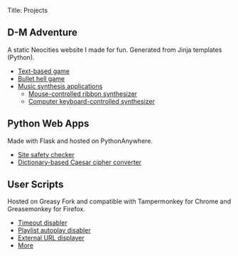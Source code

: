 Title: Projects

## D-M Adventure
A static Neocities website I made for fun. Generated from Jinja templates (Python).

* [Text-based game](http://d-m-adventure.neocities.org)
* [Bullet hell game](http://d-m-adventure.neocities.org/canvasgame.html)
* [Music synthesis applications](http://d-m-adventure.neocities.org/music.html)
    * [Mouse-controlled ribbon synthesizer](http://d-m-adventure.neocities.org/ribbonsynth.html)
    * [Computer keyboard-controlled synthesizer](http://d-m-adventure.neocities.org/keyboardsynth.html)

## Python Web Apps
Made with Flask and hosted on PythonAnywhere.

* [Site safety checker](http://sitesafety.pythonanywhere.com)
* [Dictionary-based Caesar cipher converter](http://caesarcipher.pythonanywhere.com)

## User Scripts
Hosted on Greasy Fork and compatible with Tampermonkey for Chrome and Greasemonkey for Firefox.

* [Timeout disabler](https://greasyfork.org/en/scripts/10967-clear-all-timeouts)
* [Playlist autoplay disabler](https://greasyfork.org/en/scripts/10996-prevent-playlist-autoplay)
* [External URL displayer](https://greasyfork.org/en/scripts/10964-display-external-urls)
* [More](https://greasyfork.org/en/users/13295-ahuanguchi?sort=total_installs)
